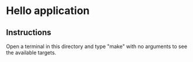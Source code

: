# Hello application

## Instructions

Open a terminal in this directory and type "make" with no arguments to see the available targets.